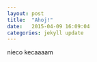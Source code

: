 ```yaml
---
layout: post
title:  "Ahoj!"
date:   2015-04-09 16:09:04
categories: jekyll update
---
```


nieco kecaaaam